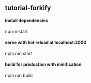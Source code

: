 ## tutorial-forkify

#### install dependencies
npm install

#### serve with hot reload at localhost:3000
npm run start

#### build for production with minification
npm run build
